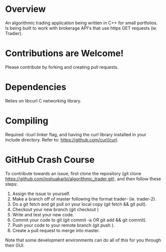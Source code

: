 # Overview
An algorithmic trading application being written in C++ for small portfolios.
Is being built to work with brokerage API's that use https GET requests (ie. Tradier).

# Contributions are Welcome!
Please contribute by forking and creating pull requests.

# Dependencies
Relies on libcurl C networking library.

# Compiling
Required -lcurl linker flag, and having the curl library installed in your include directory.
Refer to: https://github.com/curl/curl.

# GitHub Crash Course
To contribute towards an issue, first clone the repository (git clone https://github.com/joshuakarbi/algorithmic_trader.git), and then follow these steps:
  
  1. Assign the issue to yourself.
  2. Make a branch off of master following the format trader-<issue number> (ie. trader-2).
  3. Do a git fetch and git pull on your local copy (git fetch && git pull).
  4. Checkout your new branch (git checkout <branch name>)
  5. Write and test your new code.
  6. Commit your code to git (git commit -a OR git add <changed file> && git commit).
  7. Push your code to your remote branch (git push <branch name>).
  8. Create a pull request to merge <branch name> into master.
  
Note that some development environments can do all of this for you through their GUI.
